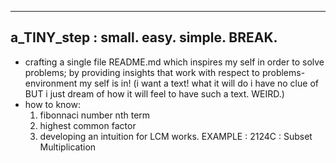 -----------------------------------------------------------
a_TINY_step : small. easy. simple. BREAK.
-----------------------------------------------------------
 -  crafting a single file README.md which inspires my self in order to solve problems;
    by providing insights that work with respect to problems-environment my self is in!
    (i want a text! what it will do i have no clue of BUT i just dream of how it will feel to have such a text. WEIRD.)
 -  how to know:
      1. fibonnaci number nth term
      2. highest common factor
      3. developing an intuition for LCM works. EXAMPLE : 2124C : Subset Multiplication